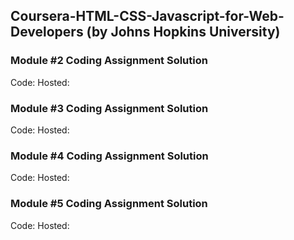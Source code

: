 ## Coursera-HTML-CSS-Javascript-for-Web-Developers (by Johns Hopkins University) ##

### Module #2 Coding Assignment Solution ###
Code:  Hosted:

### Module #3 Coding Assignment Solution ###
Code:  Hosted: 
### Module #4 Coding Assignment Solution ###
Code:  Hosted: 

### Module #5 Coding Assignment Solution ###
Code: Hosted: 
